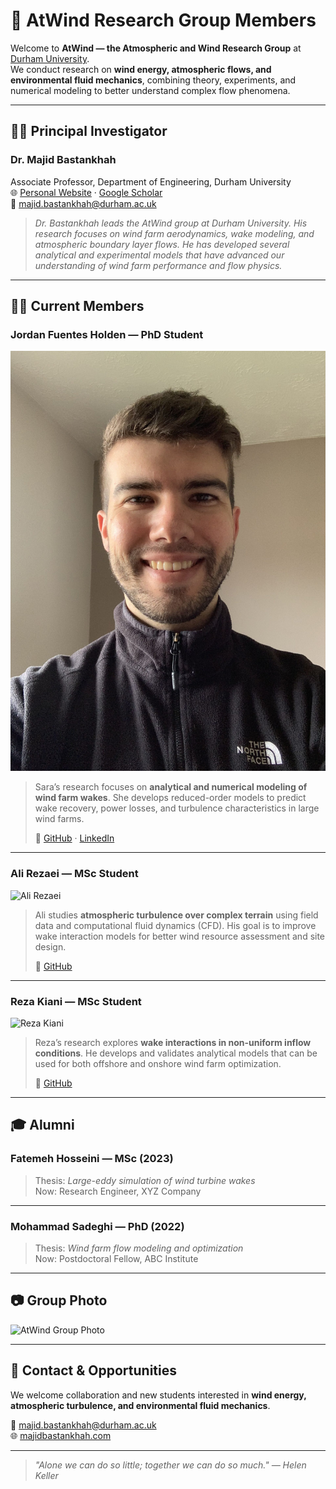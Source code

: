 # 👥 AtWind Research Group Members

Welcome to **AtWind — the Atmospheric and Wind Research Group** at [Durham University](https://www.durham.ac.uk/).  
We conduct research on **wind energy, atmospheric flows, and environmental fluid mechanics**, combining theory, experiments, and numerical modeling to better understand complex flow phenomena.

---

## 🧑‍🏫 Principal Investigator

### **Dr. Majid Bastankhah**
Associate Professor, Department of Engineering, Durham University  
🌐 [Personal Website](https://www.majidbastankhah.com) · [Google Scholar](https://scholar.google.com/...)  
📧 [majid.bastankhah@durham.ac.uk](mailto:majid.bastankhah@durham.ac.uk)

> *Dr. Bastankhah leads the AtWind group at Durham University. His research focuses on wind farm aerodynamics, wake modeling, and atmospheric boundary layer flows. He has developed several analytical and experimental models that have advanced our understanding of wind farm performance and flow physics.*

---

## 🧑‍💻 Current Members

### **Jordan Fuentes Holden** — PhD Student  
![Jordan Fuentes Holden](./Images/Jordan.jpg)

> Sara’s research focuses on **analytical and numerical modeling of wind farm wakes**. She develops reduced-order models to predict wake recovery, power losses, and turbulence characteristics in large wind farms.  
>  
> 🔗 [GitHub](https://github.com/sara-ahmadi) · [LinkedIn](https://linkedin.com/in/sara-ahmadi)

---

### **Ali Rezaei** — MSc Student  
![Ali Rezaei](./images/ali.jpg)

> Ali studies **atmospheric turbulence over complex terrain** using field data and computational fluid dynamics (CFD). His goal is to improve wake interaction models for better wind resource assessment and site design.  
>  
> 🔗 [GitHub](https://github.com/ali-rezaei)

---

### **Reza Kiani** — MSc Student  
![Reza Kiani](./images/reza.jpg)

> Reza’s research explores **wake interactions in non-uniform inflow conditions**. He develops and validates analytical models that can be used for both offshore and onshore wind farm optimization.  
>  
> 🔗 [GitHub](https://github.com/reza-kiani)

---

## 🎓 Alumni

### **Fatemeh Hosseini** — MSc (2023)  
> Thesis: *Large-eddy simulation of wind turbine wakes*  
> Now: Research Engineer, XYZ Company  

---

### **Mohammad Sadeghi** — PhD (2022)  
> Thesis: *Wind farm flow modeling and optimization*  
> Now: Postdoctoral Fellow, ABC Institute  

---

## 📷 Group Photo

![AtWind Group Photo](./images/atwind-group-2025.jpg)

---

## 💬 Contact & Opportunities

We welcome collaboration and new students interested in **wind energy, atmospheric turbulence, and environmental fluid mechanics**.  

📧 [majid.bastankhah@durham.ac.uk](mailto:majid.bastankhah@durham.ac.uk)  
🌐 [majidbastankhah.com](https://www.majidbastankhah.com)

---

> *"Alone we can do so little; together we can do so much." — Helen Keller*
